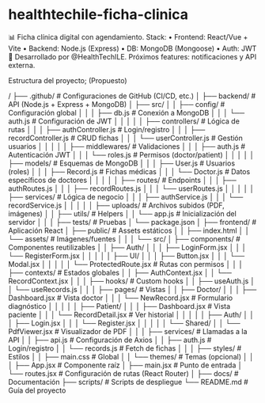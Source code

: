 # healthtechile-ficha-clinica
📊 Ficha clínica digital con agendamiento. Stack:   • Frontend: React/Vue + Vite   • Backend: Node.js (Express)   • DB: MongoDB (Mongoose)   • Auth: JWT   🚀 Desarrollado por @HealthTechILE. Próximos features: notificaciones y API externa. 

Estructura del proyecto; (Propuesto)

/
├── .github/                  # Configuraciones de GitHub (CI/CD, etc.)
│
├── backend/                  # API (Node.js + Express + MongoDB)
│   ├── src/
│   │   ├── config/           # Configuración global
│   │   │   ├── db.js         # Conexión a MongoDB
│   │   │   └── auth.js       # Configuración de JWT
│   │   │
│   │   ├── controllers/      # Lógica de rutas
│   │   │   ├── authController.js  # Login/registro
│   │   │   ├── recordController.js # CRUD fichas
│   │   │   └── userController.js  # Gestión usuarios
│   │   │
│   │   ├── middlewares/      # Validaciones
│   │   │   ├── auth.js       # Autenticación JWT
│   │   │   └── roles.js      # Permisos (doctor/patient)
│   │   │
│   │   ├── models/           # Esquemas de MongoDB
│   │   │   ├── User.js       # Usuarios (roles)
│   │   │   ├── Record.js     # Fichas médicas
│   │   │   └── Doctor.js     # Datos específicos de doctores
│   │   │
│   │   ├── routes/           # Endpoints
│   │   │   ├── authRoutes.js
│   │   │   ├── recordRoutes.js
│   │   │   └── userRoutes.js
│   │   │
│   │   ├── services/         # Lógica de negocio
│   │   │   ├── authService.js
│   │   │   └── recordService.js
│   │   │
│   │   ├── uploads/          # Archivos subidos (PDF, imágenes)
│   │   ├── utils/            # Helpers
│   │   └── app.js            # Inicialización del servidor
│   │
│   ├── tests/                # Pruebas
│   └── package.json
│
├── frontend/                 # Aplicación React
│   ├── public/               # Assets estáticos
│   │   ├── index.html
│   │   └── assets/           # Imágenes/fuentes
│   │
│   └── src/
│       ├── components/       # Componentes reutilizables
│       │   ├── Auth/
│       │   │   ├── LoginForm.jsx
│       │   │   └── RegisterForm.jsx
│       │   │
│       │   ├── UI/
│       │   │   ├── Button.jsx
│       │   │   └── Modal.jsx
│       │   │
│       │   └── ProtectedRoute.jsx  # Rutas con permisos
│       │
│       ├── contexts/         # Estados globales
│       │   ├── AuthContext.jsx
│       │   └── RecordContext.jsx
│       │
│       ├── hooks/            # Custom hooks
│       │   ├── useAuth.js
│       │   └── useRecords.js
│       │
│       ├── pages/            # Vistas
│       │   ├── Doctor/
│       │   │   ├── Dashboard.jsx    # Vista doctor
│       │   │   └── NewRecord.jsx    # Formulario diagnóstico
│       │   │
│       │   ├── Patient/
│       │   │   ├── Dashboard.jsx    # Vista paciente
│       │   │   └── RecordDetail.jsx # Ver historial
│       │   │
│       │   ├── Auth/
│       │   │   ├── Login.jsx
│       │   │   └── Register.jsx
│       │   │
│       │   └── Shared/
│       │       └── PdfViewer.jsx    # Visualizador de PDF
│       │
│       ├── services/         # Llamadas a la API
│       │   ├── api.js        # Configuración de Axios
│       │   ├── auth.js       # Login/registro
│       │   └── records.js    # Fetch de fichas
│       │
│       ├── styles/           # Estilos
│       │   ├── main.css      # Global
│       │   └── themes/       # Temas (opcional)
│       │
│       ├── App.jsx           # Componente raíz
│       ├── main.jsx          # Punto de entrada
│       └── routes.jsx        # Configuración de rutas (React Router)
│
├── docs/                    # Documentación
├── scripts/                 # Scripts de despliegue
└── README.md                # Guía del proyecto